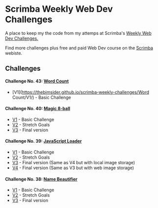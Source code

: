 # Scrimba Weekly Web Dev Challenges
A place to keep my the code from my attemps at Scrimba's [Weekly Web Dev Challenges.](https://scrimba.com/learn/weeklychallenge)

Find more challenges plus free and paid Web Dev course on the [Scrimba](https://scrimba.com/) webiste.

## Challenges

#### Challenge No. 43: [Word Count](https://scrimba.com/learn/weeklychallenge/the-weekly-web-dev-challenge-word-count-latest-challenge-code-to-win-cE62LvsB) 
* [V1](https://thebimsider.github.io/scrimba-weekly-challenges/Word Count/V1/) - Basic Challenge   

#### Challenge No. 40: [Magic 8-ball](https://scrimba.com/learn/weeklychallenge/the-weekly-web-dev-challenge-magic-8-ball-latest-challenge-code-to-win-cof8145a08f203bef69f3cdc1) 
* [V1](https://thebimsider.github.io/scrimba-weekly-challenges/8-Ball/V1/) - Basic Challenge
* [V2](https://thebimsider.github.io/scrimba-weekly-challenges/8-Ball/V2/) - Stretch Goals
* [V3](https://thebimsider.github.io/scrimba-weekly-challenges/8-Ball/V3/) - Final version

#### Challenge No. 39: [JavaScript Loader](https://scrimba.com/learn/weeklychallenge/the-weekly-web-dev-challenge-javascript-loader-latest-challenge-code-to-win-co42840758dd9d98f51a49aae)  
* [V1](https://thebimsider.github.io/scrimba-weekly-challenges/loader/V1/) - Basic Challenge
* [V2](https://thebimsider.github.io/scrimba-weekly-challenges/loader/V2/) - Stretch Goals
* [V3](https://thebimsider.github.io/scrimba-weekly-challenges/loader/V3/) - Final version (Same as V4 but with local image storage)
* [V4](https://thebimsider.github.io/scrimba-weekly-challenges/loader/V4/) - Final version (Same as V3 but with web image storage)

#### Challenge No. 38: [Name Beautifier](https://scrimba.com/learn/weeklychallenge/the-weekly-web-dev-challenge-name-beautifier--cofe34143af81274545a05883)
* [V1](https://thebimsider.github.io/scrimba-weekly-challenges/Name-Beautifer/V1/) - Basic Challenge
* [V2](https://thebimsider.github.io/scrimba-weekly-challenges/Name-Beautifer/V2/) - Stretch Goals
* [V3](https://thebimsider.github.io/scrimba-weekly-challenges/Name-Beautifer/V3/) - Final version
